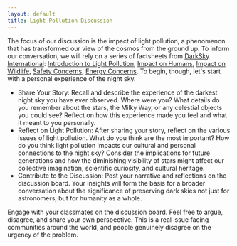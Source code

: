 ```yaml
---
layout: default
title: Light Pollution Discussion
---
```


The focus of our discussion is the impact of light pollution, a phenomenon that has transformed our view of the cosmos from the ground up. To inform our conversation, we will rely on a series of factsheets from [DarkSky International](https://darksky.org/): [Introduction to Light Pollution](https://storage.googleapis.com/avh-lessons/lp-lightpollution.pdf), [Impact on Humans](https://storage.googleapis.com/avh-lessons/lp-humans.pdf), [Impact on Wildlife](https://storage.googleapis.com/avh-lessons/lp-wildlife.pdf), [Safety Concerns](https://storage.googleapis.com/avh-lessons/lp-safety.pdf), [Energy Concerns](https://storage.googleapis.com/avh-lessons/lp-energy.pdf). To begin, though, let's start with a personal experience of the night sky. 

- Share Your Story: Recall and describe the experience of the darkest night sky you have ever observed. Where were you? What details do you remember about the stars, the Milky Way, or any celestial objects you could see? Reflect on how this experience made you feel and what it meant to you personally.
- Reflect on Light Pollution: After sharing your story, reflect on the various issues of light pollution. What do you think are the most important? How do you think light pollution impacts our cultural and personal connections to the night sky? Consider the implications for future generations and how the diminishing visibility of stars might affect our collective imagination, scientific curiosity, and cultural heritage.
- Contribute to the Discussion: Post your narrative and reflections on the discussion board. Your insights will form the basis for a broader conversation about the significance of preserving dark skies not just for astronomers, but for humanity as a whole.

Engage with your classmates on the discussion board. Feel free to argue, disagree, and share your own perspective. This is a real issue facing communities around the world, and people genuinely disagree on the urgency of the problem.
